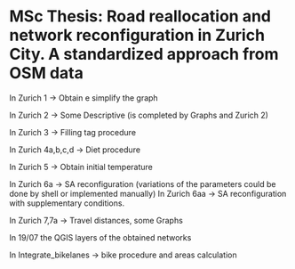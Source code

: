 # MSc Thesis: Road reallocation and network reconfiguration in Zurich City. A standardized approach from OSM data

In Zurich 1 -> Obtain e simplify the graph

In Zurich 2 -> Some Descriptive (is completed by Graphs and Zurich 2)

In Zurich 3 -> Filling tag procedure 

In Zurich 4a,b,c,d -> Diet procedure

In Zurich 5 -> Obtain initial temperature

In Zurich 6a -> SA reconfiguration (variations of the parameters could be done by shell or implemented manually)
In Zurich 6aa -> SA reconfiguration with supplementary conditions.

In Zurich 7,7a -> Travel distances, some Graphs

In 19/07 the QGIS layers of the obtained networks

In Integrate_bikelanes -> bike procedure and areas calculation
